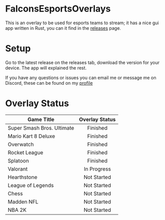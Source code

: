 # FalconsEsportsOverlays

This is an overlay to be used for esports teams to stream; it has a nice gui app written in Rust, you can it find in the <a href="https://github.com/MADMAN-Modding/FalconsEsportsOverlays/releases/latest" target="_blank">releases</a> page.

<h1>Setup</h1>

<p>Go to the latest release on the releases tab, download the version for your device. The app will explained the rest.</p>
<p>If you have any questions or issues you can email me or message me on Discord, these can be found on my <a href="https://github.com/MADMAN-Modding" target="_blank">profile</a></p>

<h1>Overlay Status</h1>

| Game Title                 | Overlay Status |
| -------------------------- | :------------: |
| Super Smash Bros. Ultimate |    Finished    |
| Mario Kart 8 Deluxe        |    Finished    |
| Overwatch                  |    Finished    |
| Rocket League              |    Finished    |
| Splatoon                   |    Finished    |
| Valorant                   |  In Progress   |
| Hearthstone                |  Not Started   |
| League of Legends          |  Not Started   |
| Chess                      |  Not Started   |
| Madden NFL                 |  Not Started   |
| NBA 2K                     |  Not Started   |
